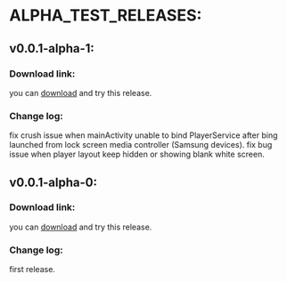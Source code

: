 # ALPHA_TEST_RELEASES:

## v0.0.1-alpha-1:
### Download link:
  you can [download](https://github.com/Dteam-dz/UniEX_Player_BETA/releases/download/v0.0.1-alpha.1/app-debug.apk) and try this release.

### Change log:
  fix crush issue when mainActivity unable to bind PlayerService after bing launched from lock screen media controller (Samsung devices).
  fix bug issue when player layout keep hidden or showing blank white screen.
  
## v0.0.1-alpha-0:
### Download link:
  you can [download](https://github.com/Dteam-dz/UniEX_Player_BETA/releases/download/v0.0.1-alpha.0/app-debug.apk) and try this release.

### Change log:
  first release.
